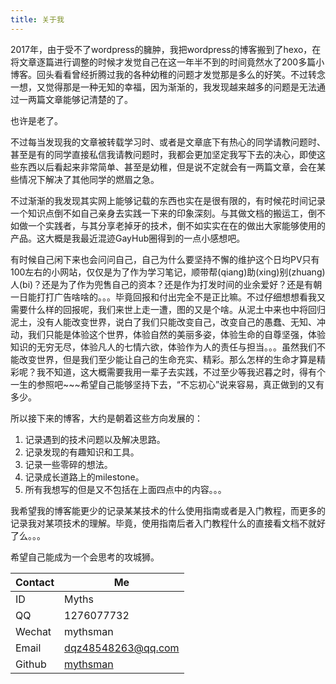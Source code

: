 ```yaml
---
title: 关于我
---
```


2017年，由于受不了wordpress的臃肿，我把wordpress的博客搬到了hexo，在将文章逐篇进行调整的时候才发觉自己在这一年半不到的时间竟然水了200多篇小博客。回头看看曾经折腾过我的各种幼稚的问题才发觉那是多么的好笑。不过转念一想，又觉得那是一种无知的幸福，因为渐渐的，我发现越来越多的问题是无法通过一两篇文章能够记清楚的了。

也许是老了。

不过每当发现我的文章被转载学习时、或者是文章底下有热心的同学请教问题时、甚至是有的同学直接私信我请教问题时，我都会更加坚定我写下去的决心，即使这些东西以后看起来非常简单、甚至是幼稚，但是说不定就会有一两篇文章，会在某些情况下解决了其他同学的燃眉之急。

不过渐渐的我发现其实网上能够记载的东西也实在是很有限的，有时候花时间记录一个知识点倒不如自己亲身去实践一下来的印象深刻。与其做文档的搬运工，倒不如做一个实践者，与其分享老掉牙的技术，倒不如实实在在的做出大家能够使用的产品。这大概是我最近混迹GayHub圈得到的一点小感想吧。

有时候自己闲下来也会问问自己，自己为什么要坚持不懈的维护这个日均PV只有100左右的小网站，仅仅是为了作为学习笔记，顺带帮(qiang)助(xing)别(zhuang)人(bi)？还是为了作为兜售自己的资本？还是作为打发时间的业余爱好？还是有朝一日能打打广告啥啥的。。。毕竟回报和付出完全不是正比嘛。不过仔细想想看我又需要什么样的回报呢，我们来世上走一遭，图的又是个啥。从泥土中来也中将回归泥土，没有人能改变世界，说白了我们只能改变自己，改变自己的愚蠢、无知、冲动，我们只能是体验这个世界，体验自然的美丽多姿，体验生命的自尊坚强，体验知识的无穷无尽，体验凡人的七情六欲，体验作为人的责任与担当。。。虽然我们不能改变世界，但是我们至少能让自己的生命充实、精彩。那么怎样的生命才算是精彩呢？我不知道，这大概需要我用一辈子去实践，不过至少等我迟暮之时，得有个一生的参照吧~~~希望自己能够坚持下去，“不忘初心”说来容易，真正做到的又有多少。

所以接下来的博客，大约是朝着这些方向发展的：

1. 记录遇到的技术问题以及解决思路。
2. 记录发现的有趣知识和工具。
3. 记录一些零碎的想法。
4. 记录成长道路上的milestone。
5. 所有我想写的但是又不包括在上面四点中的内容。。。

我希望我的博客能更少的记录某某技术的什么使用指南或者是入门教程，而更多的记录我对某项技术的理解。毕竟，使用指南后者入门教程什么的直接看文档不就好了么。。。

希望自己能成为一个会思考的攻城狮。

|Contact|Me|
|---|---|
|ID|Myths|
|QQ|1276077732|
|Wechat|mythsman|
|Email|dqz48548263@qq.com|
|Github|[mythsman](https://github.com/mythsman)|

